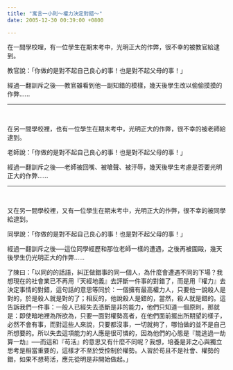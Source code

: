 ```yaml
---
title: "寓言一小則～權力決定對錯～"
date: 2005-12-30 00:39:00 +0800

---
```




在一間學校哩，有一位學生在期末考中，光明正大的作弊，很不幸的被教官給逮到。



教官說：「你做的是對不起自己良心的事！也是對不起父母的事！」



經過一翻訓斥之後──教官雖看到他一副知錯的模樣，幾天後學生改以偷偷摸摸的作弊......



---



&nbsp;



在另一間學校裡，也有一位學生在期末考中，光明正大的作弊，很不幸的被老師給逮到。



老師說：「你做的是對不起自己良心的事！也是對不起父母的事！」



經過一翻訓斥之後──老師被回嘴、被嗆聲、被汙辱，幾天後學生考慮是否要光明正大的作弊......



---



&nbsp;



又在另一間學校裡，又有一位學生在期末考中，光明正大的作弊，很不幸的被同學給逮到。



同學說：「你做的是對不起自己良心的事！也是對不起父母的事！」



經過一翻訓斥之後──這位同學經歷和那位老師一樣的遭遇，之後再被圍毆，幾天後學生仍光明正大的作弊......



了陳曰：「以同的的話語，糾正做錯事的同一個人，為什麼會遭遇不同的下場？我想現在的社會業已不再用『天經地義』去評斷一件事的對錯了，而是用『權力』去決定事情的對錯，這句話的意思等同於：一個擁有最高權力人，只要他一說殺人是對的，於是殺人就是對的了；相反的，他說殺人是錯的，當然，殺人就是錯的。這告訴我們一件事：一般人已經失去憑斷是非的能力，他們只知道一個原則，那就是：即使暗地裡為所欲為，只要一面對權勢高者，在他們面前擺出所期望的樣子，必然不會有事，而對這些人來說，只要都沒事，一切就夠了，哪怕做的並不是自己所想要的。所以失去這項能力的人應是很可憐的，因為他們的心態是『能逃過一劫算一劫』──而這和『苟活』的意思又有什麼不同呢？我想，培養是非之心與獨立思考是相當重要的，這樣才不至於受控制於權勢。人習於苟且不是社會、權勢的錯，如果不想苟活，應先從明是非開始做起。」


